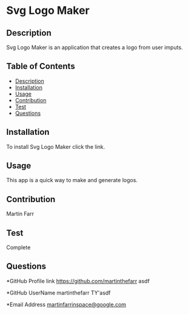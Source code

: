 # Svg Logo Maker

  ## Description
  Svg Logo Maker is an application that creates a logo from user imputs.

  ## Table of Contents
  * [Description](#description)
  * [Installation](#installation)
  * [Usage](#usage)
  * [Contribution](#contribution)
  * [Test](#test)
  * [Questions](#questions)
  
 
  
  
  ## Installation

  To install Svg Logo Maker click the link.

  ## Usage 

  This app is a quick way to make and generate logos.
  
  ## Contribution 

  Martin Farr

  ## Test 

  Complete

  ## Questions
  *GitHub Profile link
  https://github.com/martinthefarr
  asdf

  *GitHub UserName
  martinthefarr
  TY'asdf

  *Email Address
  martinfarrinspace@google.com
  

